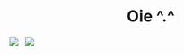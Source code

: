 <h1 align="center">
Oie ^.^
</h1>

<span align="center">
  <img align="center" src="https://github-readme-stats.vercel.app/api?username=jorgekunrath&show_icons=true&theme=cobalt&hide=stars,contribs" />
&nbsp;
  <img align="center" src="https://github-readme-stats.vercel.app/api/top-langs/?username=jorgekunrath&theme=cobalt&layout=compact&hide=TypeScript" />
</span>

<!--
**JorgeKunrath/JorgeKunrath** is a ✨ _special_ ✨ repository because its `README.md` (this file) appears on your GitHub profile.

Here are some ideas to get you started:

- 🔭 I’m currently working on ...
- 🌱 I’m currently learning ...
- 👯 I’m looking to collaborate on ...
- 🤔 I’m looking for help with ...
- 💬 Ask me about ...
- 📫 How to reach me: ...
- 😄 Pronouns: ...
- ⚡ Fun fact: ...
-->
